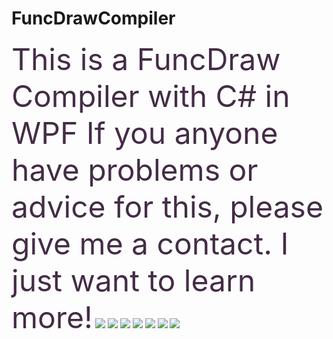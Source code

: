 FuncDrawCompiler
================

<font color="#442c46" size="19">This is a FuncDraw Compiler with C# in WPF
If you anyone have problems or advice for this, please give me a contact. I just want to learn more!</font>
<img src="http://ww4.sinaimg.cn/large/695bde35tw1en3pede0u2j211v0jytch.jpg"> 
<img src="http://ww3.sinaimg.cn/large/695bde35tw1en3pee9f61j211w0jtjuh.jpg"> 
<img src="http://ww3.sinaimg.cn/large/695bde35tw1en3pef9ng4j211w0jztc2.jpg">
<img src="http://ww1.sinaimg.cn/large/695bde35tw1en3pehmst6j211w0jwte5.jpg">
<img src="http://ww2.sinaimg.cn/large/695bde35tw1en3pekwkb5j211x0jvaen.jpg">
<img src="http://ww3.sinaimg.cn/large/695bde35tw1en3peil9ujj211v0jwdjf.jpg">
<img src="http://ww1.sinaimg.cn/large/695bde35tw1en3pejkjvmj211w0jzn0m.jpg">
